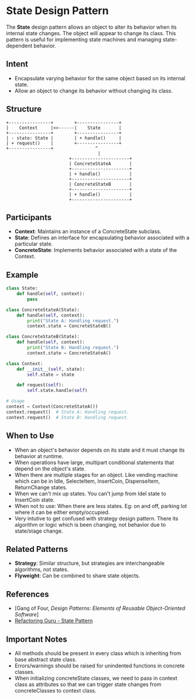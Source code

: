 # State Design Pattern

The **State** design pattern allows an object to alter its behavior when its internal state changes. The object will appear to change its class. This pattern is useful for implementing state machines and managing state-dependent behavior.

## Intent

- Encapsulate varying behavior for the same object based on its internal state.
- Allow an object to change its behavior without changing its class.

## Structure

```
+----------------+        +----------------+
|    Context     |<>------|    State       |
+----------------+        +----------------+
| - state: State |        | + handle()     |
| + request()    |        +----------------+
+----------------+                ^
                                   |
                        +----------------------+
                        | ConcreteStateA       |
                        +----------------------+
                        | + handle()           |
                        +----------------------+
                        | ConcreteStateB       |
                        +----------------------+
                        | + handle()           |
                        +----------------------+
```

## Participants

- **Context**: Maintains an instance of a ConcreteState subclass.
- **State**: Defines an interface for encapsulating behavior associated with a particular state.
- **ConcreteState**: Implements behavior associated with a state of the Context.

## Example

```python
class State:
    def handle(self, context):
        pass

class ConcreteStateA(State):
    def handle(self, context):
        print("State A: Handling request.")
        context.state = ConcreteStateB()

class ConcreteStateB(State):
    def handle(self, context):
        print("State B: Handling request.")
        context.state = ConcreteStateA()

class Context:
    def __init__(self, state):
        self.state = state

    def request(self):
        self.state.handle(self)

# Usage
context = Context(ConcreteStateA())
context.request()  # State A: Handling request.
context.request()  # State B: Handling request.
```

## When to Use

- When an object's behavior depends on its state and it must change its behavior at runtime.
- When operations have large, multipart conditional statements that depend on the object's state.
- When there are multiple stages for an object. Like vending machine which can be in Idle, SelecteItem, InsertCoin, DispenseItem, ReturnChange states.
- When we can't mix up states. You can't jump from Idel state to InsertCoin state.
- When not to use: When there are less states. Eg: on and off, parking lot where it can be either empty/occupied.
- Very intutive to get confused with strategy design pattern. There its algorithm or logic which is been changing, not behavior due to state/stage change.

## Related Patterns

- **Strategy**: Similar structure, but strategies are interchangeable algorithms, not states.
- **Flyweight**: Can be combined to share state objects.

## References

- [Gang of Four, *Design Patterns: Elements of Reusable Object-Oriented Software*]
- [Refactoring Guru - State Pattern](https://refactoring.guru/design-patterns/state)

## Important Notes
- All methods should be present in every class which is inheriting from base abstract state class.
- Errors/warnings should be raised for unindented functions in concrete classes.
- When initializing concreteState classes, we need to pass in context class as attributes so that we can trigger state changes from concreteClasses to context class.
